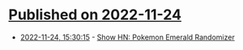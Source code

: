# [Published on 2022-11-24](index.md)

* [2022-11-24, 15:30:15](https://news.ycombinator.com/item?id=33732421) - [Show HN: Pokemon Emerald Randomizer](https://github.com/Cloudef/pokeemerald-randomizer)
